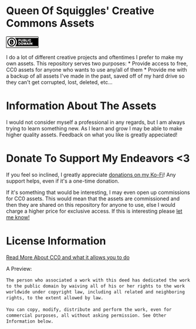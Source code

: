 # Queen Of Squiggles' Creative Commons Assets
![CC0 Badge Icon](./repo-meta-assets/cc0-badge.png)

I do a lot of different creative projects and oftentimes I prefer to make my own assets. This repository serves two purposes:
    * Provide access to free, CC0 assets for anyone who wants to use any/all of them
    * Provide me with a backup of all assets I've made in the past, saved off of my hard drive so they can't get corrupted, lost, deleted, etc...

# Information About The Assets

I would not consider myself a professional in any regards, but I am always trying to learn something new. As I learn and grow I may be able to make higher quality assets. Feedback on what you like is greatly appeciated!


# Donate To Support My Endeavors <3

If you feel so inclined, I greatly appreciate [donations on my Ko-Fi](https://ko-fi.com/queenofsquiggles)! Any support helps, even if it's a one-time donation.

If it's something that would be interesting, I may even open up commissions for CC0 assets. This would mean that the assets are commissioned and then they are shared on this repository for anyone to use, else I would charge a higher price for exclusive access. If this is interesting please [let me know!](https://twitter.com/OfSquiggles)

# License Information

[Read More About CC0 and what it allows you to do](https://creativecommons.org/publicdomain/zero/1.0/)

A Preview:
>

    The person who associated a work with this deed has dedicated the work to the public domain by waiving all of his or her rights to the work worldwide under copyright law, including all related and neighboring rights, to the extent allowed by law.

    You can copy, modify, distribute and perform the work, even for commercial purposes, all without asking permission. See Other Information below.
